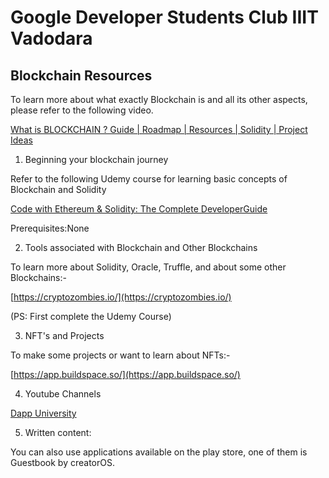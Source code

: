 # **Google Developer Students Club IIIT Vadodara**

## Blockchain Resources

To learn more about what exactly Blockchain is and all its other aspects, please refer to the following video.

[What is BLOCKCHAIN ? Guide | Roadmap | Resources | Solidity | Project Ideas](https://youtu.be/xHWBhGhDP6E)

1. Beginning your blockchain journey

Refer to the following Udemy course for learning basic concepts of Blockchain and Solidity

[Code with Ethereum &amp; Solidity: The Complete DeveloperGuide](https://www.udemy.com/course/ethereum-and-solidity-the-complete-developers-guide/)

Prerequisites:None

2. Tools associated with Blockchain and Other Blockchains

To learn more about Solidity, Oracle, Truffle, and about some other Blockchains:-

[https://cryptozombies.io/](https://cryptozombies.io/)

(PS: First complete the Udemy Course)

3. NFT&#39;s and Projects

To make some projects or want to learn about NFTs:-

[https://app.buildspace.so/](https://app.buildspace.so/)

4. Youtube Channels

[Dapp University](https://www.youtube.com/c/DappUniversity)

5. Written content:

You can also use applications available on the play store, one of them is Guestbook by creatorOS.
